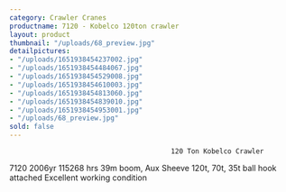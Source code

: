 ```yaml
---
category: Crawler Cranes
productname: 7120 - Kobelco 120ton crawler
layout: product
thumbnail: "/uploads/68_preview.jpg"
detailpictures:
- "/uploads/1651938454237002.jpg"
- "/uploads/1651938454484067.jpg"
- "/uploads/1651938454529008.jpg"
- "/uploads/1651938454610003.jpg"
- "/uploads/1651938454813060.jpg"
- "/uploads/1651938454839010.jpg"
- "/uploads/1651938454953001.jpg"
- "/uploads/68_preview.jpg"
sold: false
---
```


                                            120 Ton Kobelco Crawler
7120
2006yr
115268 hrs
39m boom, Aux Sheeve
120t, 70t, 35t ball hook attached
Excellent working condition



